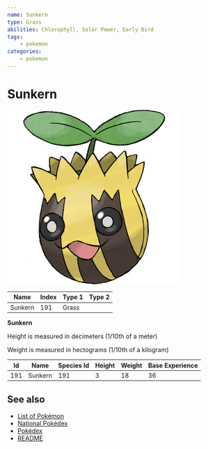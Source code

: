 ```yaml
---
name: Sunkern
type: Grass
abilities: Chlorophyll, Solar Power, Early Bird
tags:
    - pokemon
categories:
    - pokemon
---
```


# Sunkern


![Sunkern](images/191.png)

| **Name** | **Index** | **Type 1** | **Type 2** |
|----|----|----|----|
| Sunkern | 191 | Grass  |  |

**Sunkern** 


Height is measured in decimeters (1/10th of a meter)

Weight is measured in hectograms (1/10th of a kilogram)

| **Id** | **Name** | **Species Id** | **Height** | **Weight** | **Base Experience** |
|--------|----------|----------------|------------|------------|---------------------|
| 191 | Sunkern | 191 | 3 | 18 | 36 |


## See also

- [List of Pokémon](../pokemon.md)
- [National Pokédex](../national_pokedex.md)
- [Pokédex](../pokedex.md)
- [README](../README.md)

